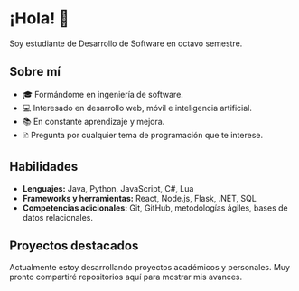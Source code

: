 # ¡Hola! 👋

Soy estudiante de Desarrollo de Software en octavo semestre.
## Sobre mí

- 🎓 Formándome en ingeniería de software.
- 💻 Interesado en desarrollo web, móvil e inteligencia artificial.
- 📚 En constante aprendizaje y mejora.
- 🗈 Pregunta por cualquier tema de programación que te interese.

## Habilidades

- **Lenguajes:** Java, Python, JavaScript, C#, Lua
- **Frameworks y herramientas:** React, Node.js, Flask, .NET, SQL
- **Competencias adicionales:** Git, GitHub, metodologías ágiles, bases de datos relacionales.

## Proyectos destacados

Actualmente estoy desarrollando proyectos académicos y personales. Muy pronto compartiré repositorios aquí para mostrar mis avances.

